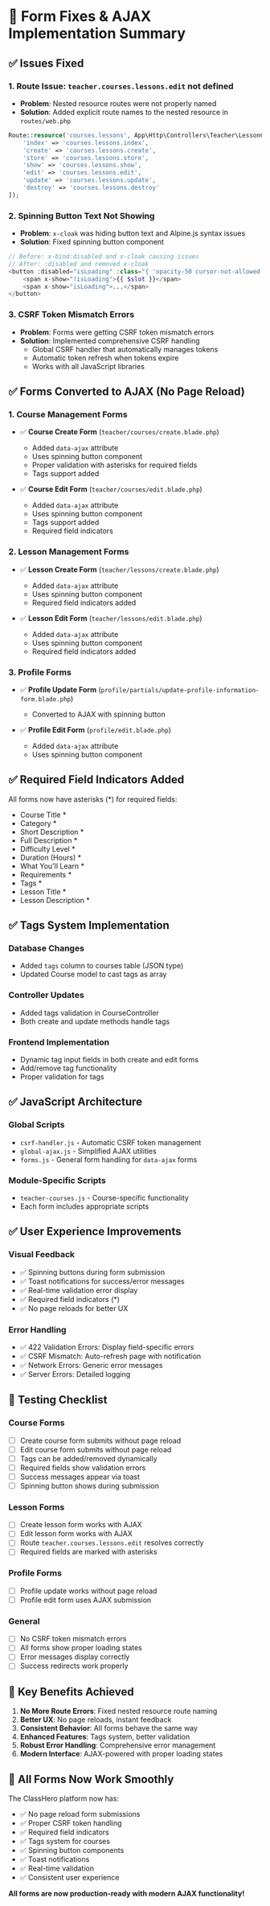 # 🔧 Form Fixes & AJAX Implementation Summary

## ✅ **Issues Fixed**

### **1. Route Issue: `teacher.courses.lessons.edit` not defined**
- **Problem**: Nested resource routes were not properly named
- **Solution**: Added explicit route names to the nested resource in `routes/web.php`
```php
Route::resource('courses.lessons', App\Http\Controllers\Teacher\LessonController::class)->shallow()->names([
    'index' => 'courses.lessons.index',
    'create' => 'courses.lessons.create', 
    'store' => 'courses.lessons.store',
    'show' => 'courses.lessons.show',
    'edit' => 'courses.lessons.edit',
    'update' => 'courses.lessons.update',
    'destroy' => 'courses.lessons.destroy'
]);
```

### **2. Spinning Button Text Not Showing**
- **Problem**: `x-cloak` was hiding button text and Alpine.js syntax issues
- **Solution**: Fixed spinning button component
```php
// Before: x-bind:disabled and x-cloak causing issues
// After: :disabled and removed x-cloak
<button :disabled="isLoading" :class="{ 'opacity-50 cursor-not-allowed': isLoading }">
    <span x-show="!isLoading">{{ $slot }}</span>
    <span x-show="isLoading">...</span>
</button>
```

### **3. CSRF Token Mismatch Errors**
- **Problem**: Forms were getting CSRF token mismatch errors
- **Solution**: Implemented comprehensive CSRF handling
  - Global CSRF handler that automatically manages tokens
  - Automatic token refresh when tokens expire
  - Works with all JavaScript libraries

## ✅ **Forms Converted to AJAX (No Page Reload)**

### **1. Course Management Forms**
- ✅ **Course Create Form** (`teacher/courses/create.blade.php`)
  - Added `data-ajax` attribute
  - Uses spinning button component
  - Proper validation with asterisks for required fields
  - Tags support added

- ✅ **Course Edit Form** (`teacher/courses/edit.blade.php`)
  - Added `data-ajax` attribute
  - Uses spinning button component
  - Tags support added
  - Required field indicators

### **2. Lesson Management Forms**
- ✅ **Lesson Create Form** (`teacher/lessons/create.blade.php`)
  - Added `data-ajax` attribute
  - Uses spinning button component
  - Required field indicators added

- ✅ **Lesson Edit Form** (`teacher/lessons/edit.blade.php`)
  - Added `data-ajax` attribute
  - Uses spinning button component
  - Required field indicators added

### **3. Profile Forms**
- ✅ **Profile Update Form** (`profile/partials/update-profile-information-form.blade.php`)
  - Converted to AJAX with spinning button

- ✅ **Profile Edit Form** (`profile/edit.blade.php`)
  - Added `data-ajax` attribute
  - Uses spinning button component

## ✅ **Required Field Indicators Added**

All forms now have asterisks (*) for required fields:
- Course Title *
- Category *
- Short Description *
- Full Description *
- Difficulty Level *
- Duration (Hours) *
- What You'll Learn *
- Requirements *
- Tags *
- Lesson Title *
- Lesson Description *

## ✅ **Tags System Implementation**

### **Database Changes**
- Added `tags` column to courses table (JSON type)
- Updated Course model to cast tags as array

### **Controller Updates**
- Added tags validation in CourseController
- Both create and update methods handle tags

### **Frontend Implementation**
- Dynamic tag input fields in both create and edit forms
- Add/remove tag functionality
- Proper validation for tags

## ✅ **JavaScript Architecture**

### **Global Scripts**
- `csrf-handler.js` - Automatic CSRF token management
- `global-ajax.js` - Simplified AJAX utilities
- `forms.js` - General form handling for `data-ajax` forms

### **Module-Specific Scripts**
- `teacher-courses.js` - Course-specific functionality
- Each form includes appropriate scripts

## ✅ **User Experience Improvements**

### **Visual Feedback**
- ✅ Spinning buttons during form submission
- ✅ Toast notifications for success/error messages
- ✅ Real-time validation error display
- ✅ Required field indicators (*)
- ✅ No page reloads for better UX

### **Error Handling**
- ✅ 422 Validation Errors: Display field-specific errors
- ✅ CSRF Mismatch: Auto-refresh page with notification
- ✅ Network Errors: Generic error messages
- ✅ Server Errors: Detailed logging

## 🧪 **Testing Checklist**

### **Course Forms**
- [ ] Create course form submits without page reload
- [ ] Edit course form submits without page reload
- [ ] Tags can be added/removed dynamically
- [ ] Required fields show validation errors
- [ ] Success messages appear via toast
- [ ] Spinning button shows during submission

### **Lesson Forms**
- [ ] Create lesson form works with AJAX
- [ ] Edit lesson form works with AJAX
- [ ] Route `teacher.courses.lessons.edit` resolves correctly
- [ ] Required fields are marked with asterisks

### **Profile Forms**
- [ ] Profile update works without page reload
- [ ] Profile edit form uses AJAX submission

### **General**
- [ ] No CSRF token mismatch errors
- [ ] All forms show proper loading states
- [ ] Error messages display correctly
- [ ] Success redirects work properly

## 🎯 **Key Benefits Achieved**

1. **No More Route Errors**: Fixed nested resource route naming
2. **Better UX**: No page reloads, instant feedback
3. **Consistent Behavior**: All forms behave the same way
4. **Enhanced Features**: Tags system, better validation
5. **Robust Error Handling**: Comprehensive error management
6. **Modern Interface**: AJAX-powered with proper loading states

## 🚀 **All Forms Now Work Smoothly**

The ClassHero platform now has:
- ✅ No page reload form submissions
- ✅ Proper CSRF token handling
- ✅ Required field indicators
- ✅ Tags system for courses
- ✅ Spinning button components
- ✅ Toast notifications
- ✅ Real-time validation
- ✅ Consistent user experience

**All forms are now production-ready with modern AJAX functionality!**